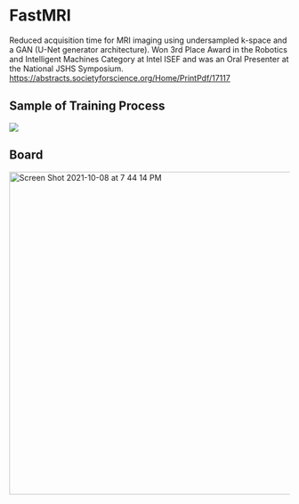 # FastMRI

Reduced acquisition time for MRI imaging using undersampled k-space and a GAN (U-Net generator architecture). Won 3rd Place Award in the Robotics and Intelligent Machines Category at Intel ISEF and was an Oral Presenter at the National JSHS Symposium. https://abstracts.societyforscience.org/Home/PrintPdf/17117

## Sample of Training Process
![](isef-demo.gif)

## Board

<img width="580" alt="Screen Shot 2021-10-08 at 7 44 14 PM" src="https://user-images.githubusercontent.com/17458166/136641343-c3a380e5-ca56-41b7-b19a-e54eb1668bd7.png">
